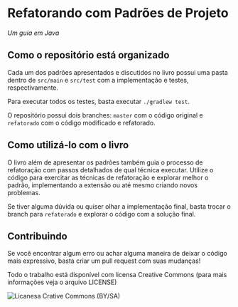 # Refatorando com Padrões de Projeto
_Um guia em Java_

## Como o repositório está organizado

Cada um dos padrões apresentados e discutidos no livro possui uma pasta dentro de `src/main` e `src/test` com a implementação e testes, respectivamente.

Para executar todos os testes, basta executar `./gradlew test`.

O repositório possui dois branches: `master` com o código original e `refatorado` com o código modificado e refatorado.

## Como utilizá-lo com o livro

O livro além de apresentar os padrões também guia o processo de refatoração com passos detalhados de qual técnica executar. Utilize o código para exercitar as técnicas de refatoração e explorar melhor o padrão, implementando a extensão ou até mesmo criando novos problemas.

Se tiver alguma dúvida ou quiser olhar a implementação final, basta trocar o branch para `refatorado` e explorar o código com a solução final.

## Contribuindo

Se você encontrar algum erro ou achar alguma maneira de deixar o código mais expressivo, basta criar um pull request com suas mudanças!

Todo o trabalho está disponível com licensa Creative Commons (para mais informações veja o arquivo LICENSE)

![Licanesa Crative Commons (BY/SA)](https://licensebuttons.net/l/by-sa/3.0/88x31.png "Creative Commons")
